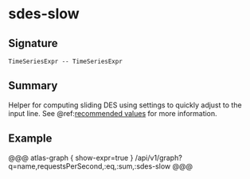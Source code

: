 
# sdes-slow

## Signature

```
TimeSeriesExpr -- TimeSeriesExpr
```
     
## Summary

Helper for computing sliding DES using settings to quickly adjust to the input line. See
@ref:[recommended values](../asl/des.md#recommended-values) for more information.

## Example

@@@ atlas-graph { show-expr=true }
/api/v1/graph?q=name,requestsPerSecond,:eq,:sum,:sdes-slow
@@@
